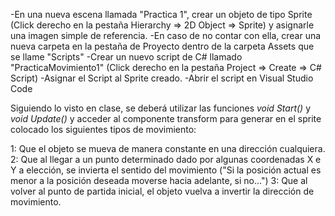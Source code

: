 -En una nueva escena llamada "Practica 1", crear un objeto de tipo Sprite (Click derecho en la pestaña Hierarchy => 2D Object => Sprite) y asignarle una imagen simple de referencia.
-En caso de no contar con ella, crear una nueva carpeta en la pestaña de Proyecto dentro de la carpeta Assets que se llame "Scripts"
-Crear un nuevo script de C# llamado "PracticaMovimiento1" (Click derecho en la pestaña Project => Create => C# Script)
-Asignar el Script al Sprite creado.
-Abrir el script en Visual Studio Code

Siguiendo lo visto en clase, se deberá utilizar las funciones *void Start()* y *void Update()* y acceder al componente transform para generar en el sprite colocado los siguientes tipos de movimiento:

  1: Que el objeto se mueva de manera constante en una dirección cualquiera.
  2: Que al llegar a un punto determinado dado por algunas coordenadas X e Y a elección, se invierta el sentido del movimiento ("Si la posición actual es menor a la posición deseada moverse hacia adelante, si no...")
  3: Que al volver al punto de partida inicial, el objeto vuelva a invertir la dirección de movimiento.
  
